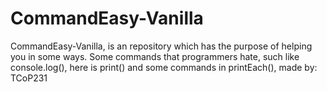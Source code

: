 # CommandEasy-Vanilla
  CommandEasy-Vanilla, is an repository which has the purpose of helping you in some ways. Some commands that programmers hate, such like console.log(), here is print() and some commands in printEach(), made by: TCoP231 
